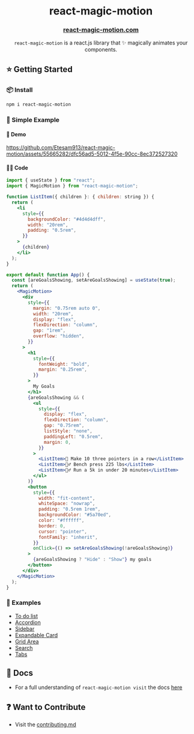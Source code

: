 <h1 align="center">react-magic-motion</h1>

<h3 align="center"><a href="https://react-magic-motion.com">react-magic-motion.com</a></h3>

<p align="center"><code>react-magic-motion</code> is a react.js library that ✨ magically animates your components.</p>

## ⭐️ Getting Started

### 📦 Install

```bash
npm i react-magic-motion
```
### 🔎 Simple Example

#### 🎥 Demo

https://github.com/Etesam913/react-magic-motion/assets/55665282/dfc56ad5-5012-4f5e-90cc-8ec372527320


####  🧑‍💻 Code

```jsx
import { useState } from "react";
import { MagicMotion } from "react-magic-motion";

function ListItem({ children }: { children: string }) {
  return (
    <li
      style={{
        backgroundColor: "#4d4d4dff",
        width: "20rem",
        padding: "0.5rem",
      }}
    >
      {children}
    </li>
  );
}

export default function App() {
  const [areGoalsShowing, setAreGoalsShowing] = useState(true);
  return (
    <MagicMotion>
      <div
        style={{
          margin: "0.75rem auto 0",
          width: "20rem",
          display: "flex",
          flexDirection: "column",
          gap: "1rem",
          overflow: "hidden",
        }}
      >
        <h1
          style={{
            fontWeight: "bold",
            margin: "0.25rem",
          }}
        >
          My Goals
        </h1>
        {areGoalsShowing && (
          <ul
            style={{
              display: "flex",
              flexDirection: "column",
              gap: "0.75rem",
              listStyle: "none",
              paddingLeft: "0.5rem",
              margin: 0,
            }}
          >
            <ListItem>🏀 Make 10 three pointers in a row</ListItem>
            <ListItem>🏋️‍♂️ Bench press 225 lbs</ListItem>
            <ListItem>🏃‍♂️ Run a 5k in under 20 minutes</ListItem>
          </ul>
        )}
        <button
          style={{
            width: "fit-content",
            whiteSpace: "nowrap",
            padding: "0.5rem 1rem",
            backgroundColor: "#5a70ed",
            color: "#ffffff",
            border: 0,
            cursor: "pointer",
            fontFamily: "inherit",
          }}
          onClick={() => setAreGoalsShowing(!areGoalsShowing)}
        >
          {areGoalsShowing ? "Hide" : "Show"} my goals
        </button>
      </div>
    </MagicMotion>
  );
}
```

### 💫 Examples

- [To do list](https://www.react-magic-motion.com/Examples)
- [Accordion](https://www.react-magic-motion.com/Examples/accordion)
- [Sidebar](https://www.react-magic-motion.com/Examples/collapsible-sidebar)
- [Expandable Card](https://www.react-magic-motion.com/Examples/expandable-card)
- [Grid Area](https://www.react-magic-motion.com/Examples/grid-area)
- [Search](https://www.react-magic-motion.com/Examples/search)
- [Tabs](https://www.react-magic-motion.com/Examples/tabs)

## 📓 Docs

- For a full understanding of `react-magic-motion visit` the docs [here](https://react-magic-motion.com)

## ❓ Want to Contribute

- Visit the [contributing.md](./CONTRIBUTING.md)
